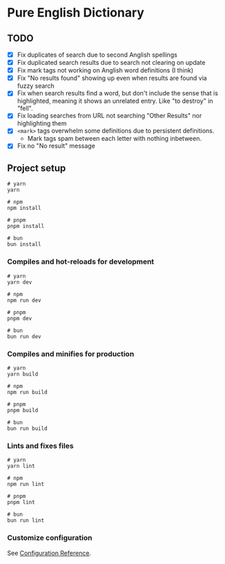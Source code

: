 # Pure English Dictionary

## TODO

- [x] Fix duplicates of search due to second Anglish spellings
- [x] Fix duplicated search results due to search not clearing on update
- [x] Fix mark tags not working on Anglish word definitions (I think)
- [x] Fix "No results found" showing up even when results are found via fuzzy
  search
- [x] Fix when search results find a word, but don't include the sense that is
  highlighted, meaning it shows an unrelated entry. Like "to destroy" in
  "fell".
- [x] Fix loading searches from URL not searching "Other Results" nor
  highlighting them
- [x] `<mark>` tags overwhelm some definitions due to persistent definitions.
    * Mark tags spam between each letter with nothing inbetween.
- [x] Fix no "No result" message

## Project setup

```
# yarn
yarn

# npm
npm install

# pnpm
pnpm install

# bun 
bun install
```

### Compiles and hot-reloads for development

```
# yarn
yarn dev

# npm
npm run dev

# pnpm
pnpm dev

# bun 
bun run dev
```

### Compiles and minifies for production

```
# yarn
yarn build

# npm
npm run build

# pnpm
pnpm build

# bun 
bun run build
```

### Lints and fixes files

```
# yarn
yarn lint

# npm
npm run lint

# pnpm
pnpm lint

# bun 
bun run lint
```

### Customize configuration

See [Configuration Reference](https://vitejs.dev/config/).

